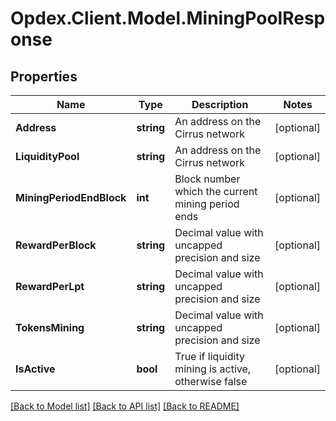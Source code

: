 # Opdex.Client.Model.MiningPoolResponse

## Properties

Name | Type | Description | Notes
------------ | ------------- | ------------- | -------------
**Address** | **string** | An address on the Cirrus network | [optional] 
**LiquidityPool** | **string** | An address on the Cirrus network | [optional] 
**MiningPeriodEndBlock** | **int** | Block number which the current mining period ends | [optional] 
**RewardPerBlock** | **string** | Decimal value with uncapped precision and size | [optional] 
**RewardPerLpt** | **string** | Decimal value with uncapped precision and size | [optional] 
**TokensMining** | **string** | Decimal value with uncapped precision and size | [optional] 
**IsActive** | **bool** | True if liquidity mining is active, otherwise false | [optional] 

[[Back to Model list]](../README.md#documentation-for-models) [[Back to API list]](../README.md#documentation-for-api-endpoints) [[Back to README]](../README.md)

